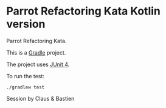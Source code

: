 Parrot Refactoring Kata Kotlin version
====================================

Parrot Refactoring Kata.

This is a [Gradle](https://gradle.org/) project.

The project uses [JUnit 4](https://junit.org/junit4/).

To run the test:

    ./gradlew test



Session by Claus & Bastien